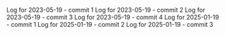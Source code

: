 Log for 2023-05-19 - commit 1
Log for 2023-05-19 - commit 2
Log for 2023-05-19 - commit 3
Log for 2023-05-19 - commit 4
Log for 2025-01-19 - commit 1
Log for 2025-01-19 - commit 2
Log for 2025-01-19 - commit 3

